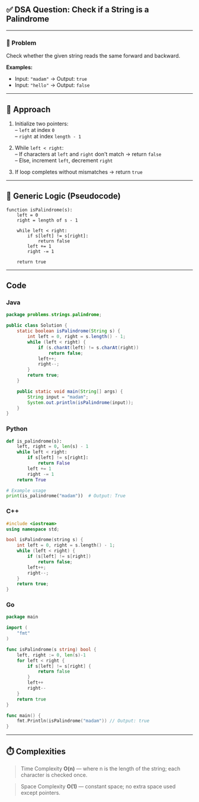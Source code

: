 ## ✅ DSA Question: Check if a String is a Palindrome

---

### 🧠 Problem  
Check whether the given string reads the same forward and backward.

**Examples:**  
- Input: `"madam"` → Output: `true`  
- Input: `"hello"` → Output: `false`

---

## 🧭 Approach

1. Initialize two pointers:  
   – `left` at index `0`  
   – `right` at index `length - 1`

2. While `left < right`:  
   – If characters at `left` and `right` don't match → return `false`  
   – Else, increment `left`, decrement `right`

3. If loop completes without mismatches → return `true`

---

## 🔁 Generic Logic (Pseudocode)
```plaintext
function isPalindrome(s):
    left = 0
    right = length of s - 1

    while left < right:
        if s[left] != s[right]:
            return false
        left += 1
        right -= 1

    return true
```

---
## Code 

### Java
```java
package problems.strings.palindrome;

public class Solution {
    static boolean isPalindrome(String s) {
        int left = 0, right = s.length() - 1;
        while (left < right) {
            if (s.charAt(left) != s.charAt(right))
                return false;
            left++;
            right--;
        }
        return true;
    }

    public static void main(String[] args) {
        String input = "madam";
        System.out.println(isPalindrome(input));
    }
}

```

### Python
```python
def is_palindrome(s):
    left, right = 0, len(s) - 1
    while left < right:
        if s[left] != s[right]:
            return False
        left += 1
        right -= 1
    return True

# Example usage
print(is_palindrome("madam"))  # Output: True

```

### C++

```cpp
#include <iostream>
using namespace std;

bool isPalindrome(string s) {
    int left = 0, right = s.length() - 1;
    while (left < right) {
        if (s[left] != s[right])
            return false;
        left++;
        right--;
    }
    return true;
}

```

### Go

```go
package main

import (
	"fmt"
)

func isPalindrome(s string) bool {
	left, right := 0, len(s)-1
	for left < right {
		if s[left] != s[right] {
			return false
		}
		left++
		right--
	}
	return true
}

func main() {
	fmt.Println(isPalindrome("madam")) // Output: true
}
```

---

## ⏱️ Complexities
 > Time Complexity
**O(n)** — where n is the length of the string; each character is checked once.

> Space Complexity
**O(1)** — constant space; no extra space used except pointers.